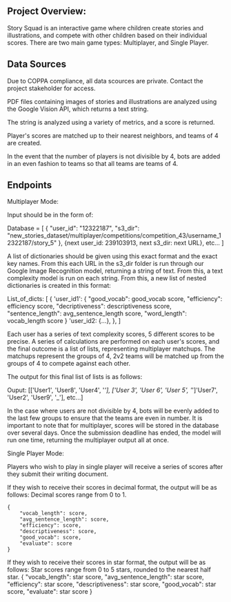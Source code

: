 ## Project Overview:

Story Squad is an interactive game where children create stories and illustrations, and compete with other children based on their individual scores. There are two main game types: Multiplayer, and Single Player. 

## Data Sources

Due to COPPA compliance, all data scources are private. Contact the project stakeholder for access.


PDF files containing images of stories and illustrations are analyzed using the Google Vision API, which returns a text string. 

The string is analyzed using a variety of metrics, and a score is returned. 

Player's scores are matched up to their nearest neighbors, and teams of 4 are created.

In the event that the number of players is not divisible by 4, bots are added in an even fashion to teams so that all 
teams are teams of 4. 

## Endpoints

Multiplayer Mode:

Input should be in the form of:

Database = [
        {
            "user_id": "12322187",
            "s3_dir": "new_stories_dataset/multiplayer/competitions/competition_43/username_12322187/story_5"
        }, {next user_id: 239103913, next s3_dir: next URL}, etc...
    ]

A list of dictionaries should be given using this exact format and the exact key names. From this each URL in the s3_dir folder is run through our Google Image Recognition model, returning a string of text. From this, a text complexity model is run on each string. From this, a new list of nested dictionaries is created in this format:

List_of_dicts:
        [
            {
                'user_id1': {
                    "good_vocab": good_vocab score,
                    "efficiency": efficiency score,
                    "decriptiveness": descriptiveness score,
                    "sentence_length": avg_sentence_length score,
                    "word_length": vocab_length score
                }
                'user_id2: {...},
            },
        ]

Each user has a series of text complexity scores, 5 different scores to be precise. A series of calculations are performed on each user's scores, and the final outcome is a list of lists, representing multiplayer matchups. The matchups represent
the groups of 4, 2v2 teams will be matched up from the groups of 4 to compete against each other.

The output for this final list of lists is as follows:

Ouput: [['User1', 'User8', 'User4', '_'], ['User 3', 'User 6', 'User 5', '_']'User7', 'User2', 'User9', '_'], etc...]

In the case where users are not divisible by 4, bots will be evenly added to the last few groups to ensure that the teams are even in number. It is important to note that for multiplayer, scores will be stored in the database over several days. Once the submission deadline has ended, the model will run one time, returning the multiplayer output all at once. 

Single Player Mode:

Players who wish to play in single player will receive a series of scores after they submit their writing document.

If they wish to receive their scores in decimal format, the output will be as follows:
Decimal scores range from 0 to 1.
    
    {
        "vocab_length": score,
        "avg_sentence_length": score,
        "efficiency": score,
        "descriptiveness": score,
        "good_vocab": score,
        "evaluate": score
    }


If they wish to receive their scores in star format, the output will be as follows:
Star scores range from 0 to 5 stars, rounded to the nearest half star.
    {
        "vocab_length": star score,
        "avg_sentence_length": star score,
        "efficiency": star score,
        "descriptiveness": star score,
        "good_vocab": star score,
        "evaluate": star score
    }










